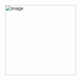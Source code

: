 <img width="227" alt="image" src="https://user-images.githubusercontent.com/87133084/208939337-027cf2b8-c3e6-4df8-bb24-4548cc322665.png">

